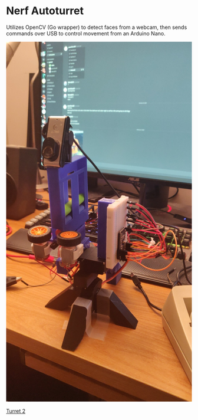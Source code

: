 # Nerf Autoturret
Utilizes OpenCV (Go wrapper) to detect faces from a webcam, then sends commands over USB to control movement from an Arduino Nano.

<img src="turret1.jpg" alt="turret1.jpg" style="height: 50%"/>

[Turret 2](turret2.jpg)
